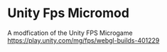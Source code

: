 # Unity Fps Micromod
 A modfication of the Unity FPS Microgame
https://play.unity.com/mg/fps/webgl-builds-401229
